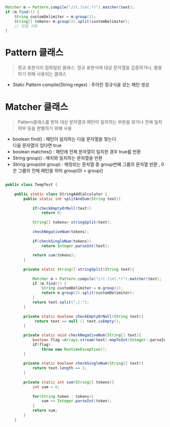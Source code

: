 

```java
Matcher m = Pattern.compile("//(.)\n(.*)").matcher(text);
if (m.find()) {
    String customDelimiter = m.group(1);
    String[] tokens= m.group(2).split(customDelimiter);
    // 덧셈 구현
}
```

# Pattern 클래스
> 정규 표현식이 컴파일된 클래스. 정규 표현식에 대상 문자열을 검증하거나, 활용하기 위해 사용되는 클래스

- Static Pattern compile(String regex) : 주어진 정규식을 갖는 패턴 생성

# Matcher 클래스 
> Pattern클래스를 받아 대상 문자열과 패턴이 일치하는 부분을 찾거나 전체 일치 여부 등을 판별하기 위해 사용

- boolean find() : 패턴이 일치하는 다음 문자열을 찾는다  
다음 문자열이 있다면 true
- boolean matches() : 패턴에 전체 문자열이 일치한 경우 true를 반환
- String group() : 매치와 일치하는 문자열을 반환
- String group(int group) : 매칭되는 문자열 중 group번째 그룹의 문자열 반환 , 0은 그룹의 전체 패턴을 의미 group(0) = group()

``` java

public class TempTest {  
      
    public static class StringAddCalculator {  
        public static int splitAndSum(String text){  
  
            if(checkEmptyOrNull(text))  
                return 0;  
              
            String[] tokens= stringSplit(text);  
  
            checkNegativeNum(tokens);  
  
            if(checkSingleNum(tokens))  
                return Integer.parseInt(text);  
  
            return sum(tokens);  
        }  
  
        private static String[] stringSplit(String text){  
  
            Matcher m = Pattern.compile("//(.)\n(.*)").matcher(text);  
            if (m.find()) {  
                String customDelimiter = m.group(1);  
                return m.group(2).split(customDelimiter);  
            }  
            return text.split(",|:");  
        }  
  
        private static boolean checkEmptyOrNull(String text){  
             return text == null || text.isEmpty();  
        }  
  
        private static void checkNegativeNum(String[] text){  
            boolean flag =Arrays.stream(text).mapToInt(Integer::parseInt).anyMatch(n-> n<0);  
            if(flag)  
                throw new RuntimeException();  
        }  
  
        private static boolean checkSingleNum(String[] text){  
            return text.length == 1;  
        }  
  
        private static int sum(String[] tokens){  
            int sum = 0;  
  
            for(String token : tokens){  
                sum += Integer.parseInt(token);  
            }  
            return sum;  
        }  
    }

```